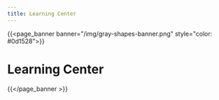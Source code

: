 ```yaml
---
title: Learning Center
---
```


{{<page_banner banner="/img/gray-shapes-banner.png" style="color: #0d1528">}}
# Learning Center
{{</page_banner >}}